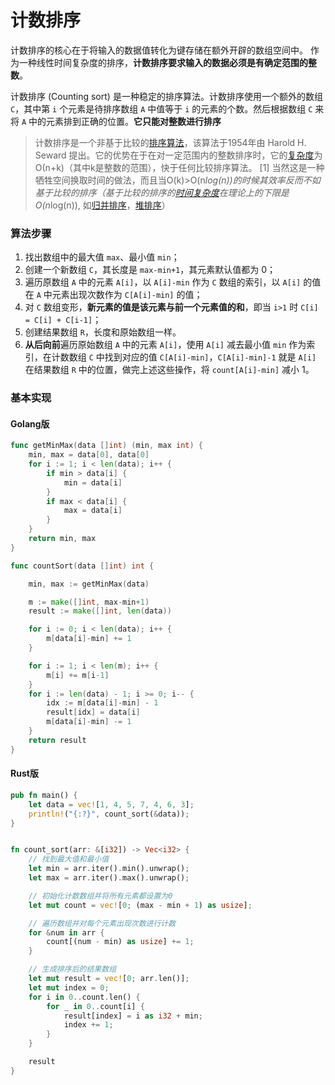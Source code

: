 # 计数排序

计数排序的核心在于将输入的数据值转化为键存储在额外开辟的数组空间中。 作为一种线性时间复杂度的排序，**计数排序要求输入的数据必须是有确定范围的整数**。

计数排序 (Counting sort) 是一种稳定的排序算法。计数排序使用一个额外的数组 `C`，其中第 `i` 个元素是待排序数组 `A` 中值等于 `i` 的元素的个数。然后根据数组 `C` 来将 `A` 中的元素排到正确的位置。**它只能对整数进行排序**

> 计数排序是一个非基于比较的[排序算法](https://baike.baidu.com/item/排序算法/5399605?fromModule=lemma_inlink)，该算法于1954年由 Harold H. Seward 提出。它的优势在于在对一定范围内的整数排序时，它的[复杂度](https://baike.baidu.com/item/复杂度/9716772?fromModule=lemma_inlink)为Ο(n+k)（其中k是整数的范围），快于任何比较排序算法。 [1] 当然这是一种牺牲空间换取时间的做法，而且当O(k)>O(n*log(n))的时候其效率反而不如基于比较的排序（基于比较的排序的[时间复杂度](https://baike.baidu.com/item/时间复杂度/1894057?fromModule=lemma_inlink)在理论上的下限是O(n*log(n)), 如[归并排序](https://baike.baidu.com/item/归并排序/1639015?fromModule=lemma_inlink)，[堆排序](https://baike.baidu.com/item/堆排序/2840151?fromModule=lemma_inlink)）

### 算法步骤

1. 找出数组中的最大值 `max`、最小值 `min`；
2. 创建一个新数组 `C`，其长度是 `max-min+1`，其元素默认值都为 0；
3. 遍历原数组 `A` 中的元素 `A[i]`，以 `A[i]-min` 作为 `C` 数组的索引，以 `A[i]` 的值在 `A` 中元素出现次数作为 `C[A[i]-min]` 的值；
4. 对 `C` 数组变形，**新元素的值是该元素与前一个元素值的和**，即当 `i>1` 时 `C[i] = C[i] + C[i-1]`；
5. 创建结果数组 `R`，长度和原始数组一样。
6. **从后向前**遍历原始数组 `A` 中的元素 `A[i]`，使用 `A[i]` 减去最小值 `min` 作为索引，在计数数组 `C` 中找到对应的值 `C[A[i]-min]`，`C[A[i]-min]-1` 就是 `A[i]` 在结果数组 `R` 中的位置，做完上述这些操作，将 `count[A[i]-min]` 减小 1。

### 基本实现

#### Golang版

```go
func getMinMax(data []int) (min, max int) {
	min, max = data[0], data[0]
	for i := 1; i < len(data); i++ {
		if min > data[i] {
			min = data[i]
		}
		if max < data[i] {
			max = data[i]
		}
	}
	return min, max
}

func countSort(data []int) int {

	min, max := getMinMax(data)

	m := make([]int, max-min+1)
	result := make([]int, len(data))

	for i := 0; i < len(data); i++ {
		m[data[i]-min] += 1
	}

	for i := 1; i < len(m); i++ {
		m[i] += m[i-1]
	}
	for i := len(data) - 1; i >= 0; i-- {
		idx := m[data[i]-min] - 1
		result[idx] = data[i]
		m[data[i]-min] -= 1
	}
    return result
}
```

#### Rust版

```rust
pub fn main() {
    let data = vec![1, 4, 5, 7, 4, 6, 3];
    println!("{:?}", count_sort(&data));
}


fn count_sort(arr: &[i32]) -> Vec<i32> {
    // 找到最大值和最小值
    let min = arr.iter().min().unwrap();
    let max = arr.iter().max().unwrap();

    // 初始化计数数组并将所有元素都设置为0
    let mut count = vec![0; (max - min + 1) as usize];

    // 遍历数组并对每个元素出现次数进行计数
    for &num in arr {
        count[(num - min) as usize] += 1;
    }

    // 生成排序后的结果数组
    let mut result = vec![0; arr.len()];
    let mut index = 0;
    for i in 0..count.len() {
        for _ in 0..count[i] {
            result[index] = i as i32 + min;
            index += 1;
        }
    }

    result
}
```



